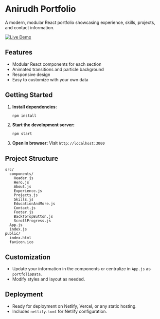 # Anirudh Portfolio

A modern, modular React portfolio showcasing experience, skills, projects, and contact information.

[![Live Demo](https://img.shields.io/badge/Live%20Demo-Visit%20Now-blue)](https://anirudh-porfolio.netlify.app/)


## Features
- Modular React components for each section
- Animated transitions and particle background
- Responsive design
- Easy to customize with your own data

## Getting Started

1. **Install dependencies:**
   ```bash
   npm install
   ```
2. **Start the development server:**
   ```bash
   npm start
   ```
3. **Open in browser:**
   Visit `http://localhost:3000`

## Project Structure
```
src/
  components/
    Header.js
    Hero.js
    About.js
    Experience.js
    Projects.js
    Skills.js
    EducationAndMore.js
    Contact.js
    Footer.js
    BackToTopButton.js
    ScrollProgress.js
  App.js
  index.js
public/
  index.html
  favicon.ico
```

## Customization
- Update your information in the components or centralize in `App.js` as `portfolioData`.
- Modify styles and layout as needed.

## Deployment
- Ready for deployment on Netlify, Vercel, or any static hosting.
- Includes `netlify.toml` for Netlify configuration.
